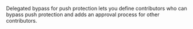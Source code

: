 Delegated bypass for push protection lets you define contributors who can bypass push protection and adds an approval process for other contributors.
